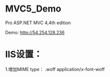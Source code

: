 MVC5_Demo
=========

Pro ASP.NET MVC 4,4th edition

Demo: http://54.254.128.236





IIS设置：
========
1.增加MIME type：
  .woff   application/x-font-woff
